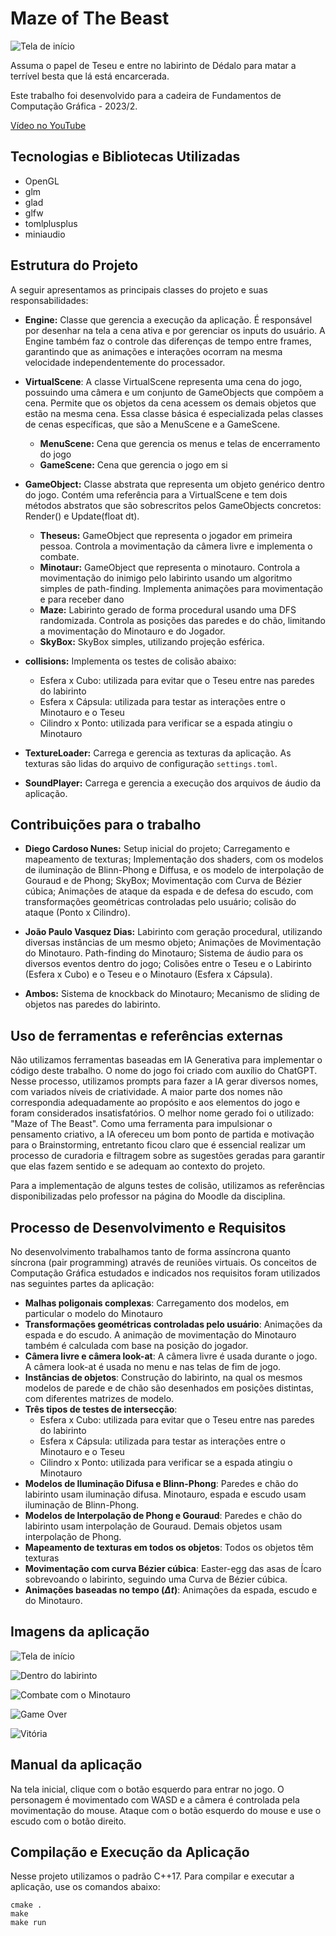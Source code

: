 # Maze of The Beast

![Tela de início](assets/textures/title_art.png)

Assuma o papel de Teseu e entre no labirinto de Dédalo para matar a terrível besta que lá está encarcerada.

Este trabalho foi desenvolvido para a cadeira de Fundamentos de Computação Gráfica - 2023/2.

[Vídeo no YouTube](https://youtu.be/_OU3etGP900)


## Tecnologias e Bibliotecas Utilizadas
- OpenGL
- glm
- glad
- glfw
- tomlplusplus
- miniaudio


## Estrutura do Projeto

A seguir apresentamos as principais classes do projeto e suas responsabilidades:

- **Engine:** Classe que gerencia a execução da aplicação. É responsável por desenhar na tela a cena ativa e por gerenciar os inputs do usuário. A Engine também faz o controle das diferenças de tempo entre frames, garantindo que as animações e interações ocorram na mesma velocidade independentemente do processador. 

- **VirtualScene**: A classe VirtualScene representa uma cena do jogo, possuindo uma câmera e um conjunto de GameObjects que compõem a cena. Permite que os objetos da cena acessem os demais objetos que estão na mesma cena. Essa classe básica é especializada pelas classes de cenas específicas, que são a MenuScene e a GameScene.
    - **MenuScene:** Cena que gerencia os menus e telas de encerramento do jogo
    - **GameScene:** Cena que gerencia o jogo em si

- **GameObject:** Classe abstrata que representa um objeto genérico dentro do jogo. Contém uma referência para a VirtualScene e tem dois métodos abstratos que são sobrescritos pelos GameObjects concretos: Render() e Update(float dt).
    - **Theseus:** GameObject que representa o jogador em primeira pessoa. Controla a movimentação da câmera livre e implementa o combate.
    - **Minotaur:** GameObject que representa o minotauro. Controla a movimentação do inimigo pelo labirinto usando um algoritmo simples de path-finding. Implementa animações para movimentação e para receber dano
    - **Maze:** Labirinto gerado de forma procedural usando uma DFS randomizada. Controla as posições das paredes e do chão, limitando a movimentação do Minotauro e do Jogador.
    - **SkyBox:** SkyBox simples, utilizando projeção esférica.

- **collisions:** Implementa os testes de colisão abaixo:
    - Esfera x Cubo: utilizada para evitar que o Teseu entre nas paredes do labirinto
    - Esfera x Cápsula: utilizada para testar as interações entre o Minotauro e o Teseu
    - Cilindro x Ponto: utilizada para verificar se a espada atingiu o Minotauro

- **TextureLoader:** Carrega e gerencia as texturas da aplicação. As texturas são lidas do arquivo de configuração `settings.toml`.

- **SoundPlayer:** Carrega e gerencia a execução dos arquivos de áudio da aplicação.

## Contribuições para o trabalho

- **Diego Cardoso Nunes:** Setup inicial do projeto; Carregamento e mapeamento de texturas; Implementação dos shaders, com os modelos de iluminação de Blinn-Phong e Diffusa, e os modelo de interpolação de Gouraud e de Phong; SkyBox; Movimentação com Curva de Bézier cúbica; Animações de ataque da espada e de defesa do escudo, com transformações geométricas controladas pelo usuário; colisão do ataque (Ponto x Cilindro).

- **João Paulo Vasquez Dias:** Labirinto com geração procedural, utilizando diversas instâncias de um mesmo objeto; Animações de Movimentação do Minotauro. Path-finding do Minotauro; Sistema de áudio para os diversos eventos dentro do jogo; Colisões entre o Teseu e o Labirinto (Esfera x Cubo) e o Teseu e o Minotauro (Esfera x Cápsula).

- **Ambos:** Sistema de knockback do Minotauro; Mecanismo de sliding de objetos nas paredes do labirinto.

## Uso de ferramentas e referências externas
Não utilizamos ferramentas baseadas em IA Generativa para implementar o código deste trabalho. O nome do jogo foi criado com auxílio do ChatGPT. Nesse processo, utilizamos prompts para fazer a IA gerar diversos nomes, com variados níveis de criatividade. A maior parte dos nomes não correspondia adequadamente ao propósito e aos elementos do jogo e foram considerados insatisfatórios. O melhor nome gerado foi o utilizado: "Maze of The Beast". Como uma ferramenta para impulsionar o pensamento criativo, a IA ofereceu um bom ponto de partida e motivação para o Brainstorming, entretanto ficou claro que é essencial realizar um processo de curadoria e filtragem sobre as sugestões geradas para garantir que elas fazem sentido e se adequam ao contexto do projeto.

Para a implementação de alguns testes de colisão, utilizamos as referências disponibilizadas pelo professor na página do Moodle da disciplina.

## Processo de Desenvolvimento e Requisitos
No desenvolvimento trabalhamos tanto de forma assíncrona quanto síncrona (pair programming) através de reuniões virtuais. Os conceitos de Computação Gráfica estudados e indicados nos requisitos foram utilizados nas seguintes partes da aplicação:

- **Malhas poligonais complexas**: Carregamento dos modelos, em particular o modelo do Minotauro
- **Transformações geométricas controladas pelo usuário**: Animações da espada e do escudo. A animação de movimentação do Minotauro também é calculada com base na posição do jogador.
- **Câmera livre e câmera look-at**: A câmera livre é usada durante o jogo. A câmera look-at é usada no menu e nas telas de fim de jogo.
- **Instâncias de objetos**: Construção do labirinto, na qual os mesmos modelos de parede e de chão são desenhados em posições distintas, com diferentes matrizes de modelo.
- **Três tipos de testes de intersecção**: 
    - Esfera x Cubo: utilizada para evitar que o Teseu entre nas paredes do labirinto
    - Esfera x Cápsula: utilizada para testar as interações entre o Minotauro e o Teseu
    - Cilindro x Ponto: utilizada para verificar se a espada atingiu o Minotauro
- **Modelos de Iluminação Difusa e Blinn-Phong**: Paredes e chão do labirinto usam iluminação difusa. Minotauro, espada e escudo usam iluminação de Blinn-Phong.
- **Modelos de Interpolação de Phong e Gouraud**: Paredes e chão do labirinto usam interpolação de Gouraud. Demais objetos usam interpolação de Phong.
- **Mapeamento de texturas em todos os objetos**: Todos os objetos têm texturas
- **Movimentação com curva Bézier cúbica**: Easter-egg das asas de Ícaro sobrevoando o labirinto, seguindo uma Curva de Bézier cúbica.
- **Animações baseadas no tempo ($\Delta t$)**: Animações da espada, escudo e do Minotauro.

## Imagens da aplicação
![Tela de início](images/image.png)

![Dentro do labirinto](images/image-1.png)

![Combate com o Minotauro](images/image-2.png)

![Game Over](images/image-3.png)

![Vitória](images/image-4.png)

## Manual da aplicação
Na tela inicial, clique com o botão esquerdo para entrar no jogo. O personagem é movimentado com WASD e a câmera é controlada pela movimentação do mouse. Ataque com o botão esquerdo do mouse e use o escudo com o botão direito.

## Compilação e Execução da Aplicação

Nesse projeto utilizamos o padrão C++17. Para compilar e executar a aplicação, use os comandos abaixo:

```
cmake .
make
make run
```
